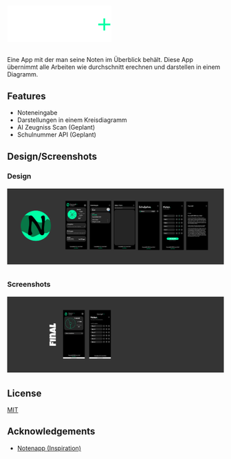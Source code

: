![Logo](https://raw.githubusercontent.com/EasyGamer699/NotenCockpit/refs/heads/main/assets/label.png)

##

Eine App mit der man seine Noten im Überblick behält. Diese App übernimmt alle Arbeiten wie durchschnitt erechnen und darstellen in einem Diagramm.

## Features

- Noteneingabe
- Darstellungen in einem Kreisdiagramm
- AI Zeugniss Scan (Geplant)
- Schulnummer API (Geplant)

## Design/Screenshots

### Design

###### ![Prototyp Design in Figma](https://raw.githubusercontent.com/EasyGamer699/NotenCockpit/refs/heads/main/design.png)

### Screenshots

###### ![Finale umsetzung](https://raw.githubusercontent.com/EasyGamer699/NotenCockpit/refs/heads/main/final.png)

## License

[MIT](https://github.com/EasyGamer699/NotenCockpit/blob/main/LICENSE)

## Acknowledgements

- [Notenapp (Inspiration)](https://www.notenapp.com/)
